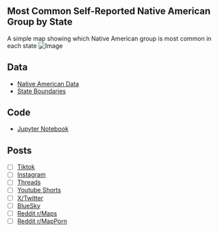## Most Common Self-Reported Native American Group by State
A simple map showing which Native American group is most common in each state
![Image](https://drive.google.com/uc?export=view&id=)

## Data
* [Native American Data](https://data.census.gov/table/ACSDT5Y2022.B02017)
* [State Boundaries](https://www.census.gov/geographies/mapping-files/time-series/geo/carto-boundary-file.html)

## Code
* [Jupyter Notebook](FormatData.ipynb)

## Posts
- [ ] [Tiktok]()
- [ ] [Instagram]()
- [ ] [Threads]()
- [ ] [Youtube Shorts]()
- [ ] [X/Twitter]()
- [ ] [BlueSky]()
- [ ] [Reddit r/Maps]()
- [ ] [Reddit r/MapPorn]()
